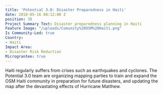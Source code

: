```yaml
---
title: 'Potential 3.0: Disaster Preparedness in Haiti'
date: 2018-05-16 08:12:00 Z
position: 38
Project Summary Text: Disaster preparedness planning in Haiti
Feature Image: "/uploads/Comunity%20OSM%20Haiti.png"
Is Community-Led: true
Country:
- Haiti
Impact Area:
- Disaster Risk Reduction
Micrograntee: true
---
```


Haiti regularly suffers from crises such as earthquakes and cyclones. The Potential 3.0 team are organizing mapping parties to train and expand the OSM Haiti community in preparation for future disasters, and updating the map after the devastating effects of Hurricane Matthew.  